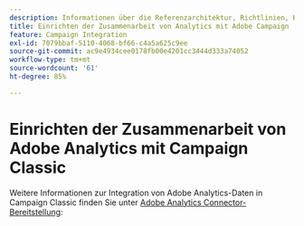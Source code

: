 ```yaml
---
description: Informationen über die Referenzarchitektur, Richtlinien, Konfigurationsschritte und Tests, die Implementierungsspezialisten befolgen müssen, wenn Adobe Analytics mit Adobe Campaign zusammenarbeiten soll.
title: Einrichten der Zusammenarbeit von Analytics mit Adobe Campaign
feature: Campaign Integration
exl-id: 7079bbaf-5110-4068-bf66-c4a5a625c9ee
source-git-commit: ac9e4934cee0178fb00e4201cc3444d333a74052
workflow-type: tm+mt
source-wordcount: '61'
ht-degree: 85%

---
```


# Einrichten der Zusammenarbeit von Adobe Analytics mit Campaign Classic

Weitere Informationen zur Integration von Adobe Analytics-Daten in Campaign Classic finden Sie unter [Adobe Analytics Connector-Bereitstellung](https://experienceleague.adobe.com/docs/campaign-classic/using/getting-started/connectors/analytics-connector/adobe-analytics-provisioning.html):
